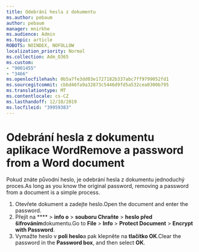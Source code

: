 ```yaml
---
title: Odebrání hesla z dokumentu
ms.author: pebaum
author: pebaum
manager: mnirkhe
ms.audience: Admin
ms.topic: article
ROBOTS: NOINDEX, NOFOLLOW
localization_priority: Normal
ms.collection: Adm_O365
ms.custom:
- "9001455"
- "3466"
ms.openlocfilehash: 0b5a7fe3dd03e1727182b337abc7ff9799052fd1
ms.sourcegitcommit: cbbd46fa9a32873c5446d9fd5a532cea0300b795
ms.translationtype: MT
ms.contentlocale: cs-CZ
ms.lasthandoff: 12/10/2019
ms.locfileid: "39959383"
---
```

# <a name="remove-a-password-from-a-word-document"></a><span data-ttu-id="c1525-102">Odebrání hesla z dokumentu aplikace Word</span><span class="sxs-lookup"><span data-stu-id="c1525-102">Remove a password from a Word document</span></span>

<span data-ttu-id="c1525-103">Pokud znáte původní heslo, je odebrání hesla z dokumentu jednoduchý proces.</span><span class="sxs-lookup"><span data-stu-id="c1525-103">As long as you know the original password, removing a password from a document is a simple process.</span></span>

1. <span data-ttu-id="c1525-104">Otevřete dokument a zadejte heslo.</span><span class="sxs-lookup"><span data-stu-id="c1525-104">Open the document and enter the password.</span></span>
2. <span data-ttu-id="c1525-105">Přejít na \*\*\*\* > **info o** > **souboru Chraňte** > **heslo před šifrováním**dokumentu.</span><span class="sxs-lookup"><span data-stu-id="c1525-105">Go to **File** > **Info** > **Protect Document** > **Encrypt with Password**.</span></span>
3. <span data-ttu-id="c1525-106">Vymažte heslo v **poli heslo**a pak klepněte na **tlačítko OK**.</span><span class="sxs-lookup"><span data-stu-id="c1525-106">Clear the password in the **Password box**, and then select **OK**.</span></span>